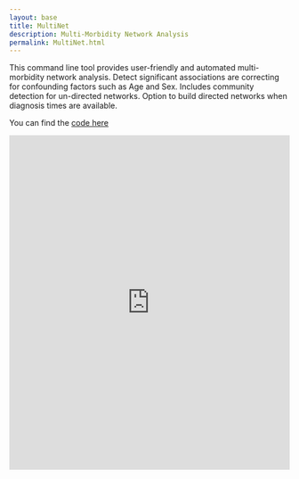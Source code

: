 ```yaml
---
layout: base 
title: MultiNet
description: Multi-Morbidity Network Analysis
permalink: MultiNet.html
---
```


This command line tool provides user-friendly and automated multi-morbidity network analysis. Detect significant associations are correcting for confounding factors such as Age and Sex. Includes community detection for un-directed networks. Option to build directed networks when diagnosis times are available.

You can find the [code here](https://github.com/nhsx/morbidity_network_analysis)

<iframe src="https://github.com/nhsx/morbidity_network_analysis" width="100%" height="600" frameborder="0" scrolling="yes"></iframe>